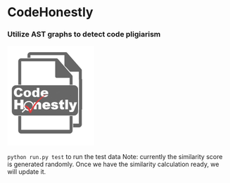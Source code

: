# CodeHonestly
### Utilize AST graphs to detect code pligiarism

![](logo.png)

`python run.py test` to run the test data
Note: currently the similarity score is generated randomly. Once we have the similarity calculation ready, we will update it.

